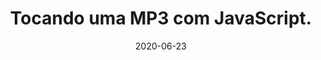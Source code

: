 ---
layout: page
title: "Tocando uma MP3 com JavaScript."
date: 2020-06-23
type: video
description: Neste vídeo eu mostro como tocar um som usando JavaScript com P5. Isso é muito útil em pra jogos e aplicações que precisam de músicas ou efeitos sonoros.
entry_number: 61
youtube_video_id: gZGd4_Wfrfg
repository: 0061-curso-js-p5-parte30
has_code: false
has_p5: true
p5_code_id: MujbE0plS
tags: [Curso Javascript, P5, Som]
playlists: [Curso de JavaScript com P5.js]
permalink: /curso-javascript-p5-30/
---